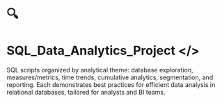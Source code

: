 # 🔍 
# SQL_Data_Analytics_Project </>
SQL scripts organized by analytical theme: database exploration, measures/metrics, time trends, cumulative analytics, segmentation, and reporting. Each demonstrates best practices for efficient data analysis in relational databases, tailored for analysts and BI teams.
